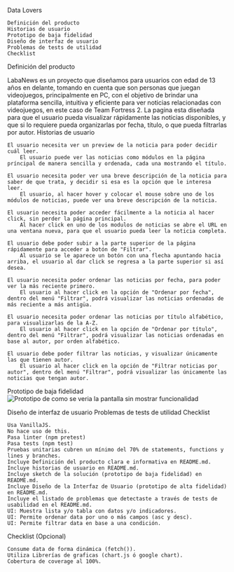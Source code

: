  Data Lovers

    Definición del producto
    Historias de usuario
    Prototipo de baja fidelidad
    Diseño de interfaz de usuario
    Problemas de tests de utilidad
    Checklist

Definición del producto

LabaNews es un proyecto que diseñamos para usuarios con edad de 13 años en delante, tomando en cuenta que son personas que juegan videojuegos, principalmente en PC, con el objetivo de brindar una plataforma sencilla, intuitiva y eficiente para ver noticias relacionadas con videojuegos, en este caso de Team Fortress 2. La pagina esta diseñada para que el usuario pueda visualizar rápidamente las noticias disponibles, y que si lo requiere pueda organizarlas por fecha, título, o que pueda filtrarlas por autor.
Historias de usuario

    El usuario necesita ver un preview de la noticia para poder decidir cuál leer.
        El usuario puede ver las noticias como módulos en la página príncipal de manera sencilla y ordenada, cada una mostrando el título.

    El usuario necesita poder ver una breve descripción de la noticia para saber de que trata, y decidir si esa es la opción que le interesa leer.
        El usuario, al hacer hover y colocar el mouse sobre uno de los módulos de noticias, puede ver una breve descripción de la noticia.

    El usuario necesita poder acceder fácilmente a la noticia al hacer click, sin perder la página principal.
        Al hacer click en uno de los modulos de noticias se abre el URL en una ventana nueva, para que el usuario pueda leer la noticia completa.

    El usuario debe poder subir a la parte superior de la página rápidamente para acceder a botón de "Filtrar".
        Al usuario se le aparece un botón con una flecha apuntando hacia arriba, el usuario al dar click se regresa a la parte superior si así desea.

    El usuario necesita poder ordenar las noticias por fecha, para poder ver la más reciente primero.
        El usuario al hacer click en la opción de "Ordenar por fecha", dentro del menú "Filtrar", podrá visualizar las noticias ordenadas de más reciente a más antigüa.

    El usuario necesita poder ordenar las noticias por título alfabético, para visualizarlas de la A-Z.
        El usuario al hacer click en la opción de "Ordenar por título", dentro del menú "Filtrar", podrá visualizar las noticias ordenadas en base al autor, por orden alfabético.

    El usuario debe poder filtrar las noticias, y visualizar únicamente las que tienen autor.
        El usuario al hacer click en la opción de "Filtrar noticias por autor", dentro del menú "Filtrar", podrá visualizar las únicamente las noticias que tengan autor.

Prototipo de baja fidelidad
![Prototipo de como se veria la pantalla sin mostrar funcionalidad](https://i.ibb.co/fNC315X/Prototipo-4.jpg)


Diseño de interfaz de usuario
Problemas de tests de utilidad
Checklist

    Usa VanillaJS.
    No hace uso de this.
    Pasa linter (npm pretest)
    Pasa tests (npm test)
    Pruebas unitarias cubren un mínimo del 70% de statements, functions y lines y branches.
    Incluye Definición del producto clara e informativa en README.md.
    Incluye historias de usuario en README.md.
    Incluye sketch de la solución (prototipo de baja fidelidad) en README.md.
    Incluye Diseño de la Interfaz de Usuario (prototipo de alta fidelidad) en README.md.
    Incluye el listado de problemas que detectaste a través de tests de usabilidad en el README.md.
    UI: Muestra lista y/o tabla con datos y/o indicadores.
    UI: Permite ordenar data por uno o más campos (asc y desc).
    UI: Permite filtrar data en base a una condición.

Checklist (Opcional)

    Consume data de forma dinámica (fetch()).
    Utiliza Librerías de graficas (chart.js ó google chart).
    Cobertura de coverage al 100%.

